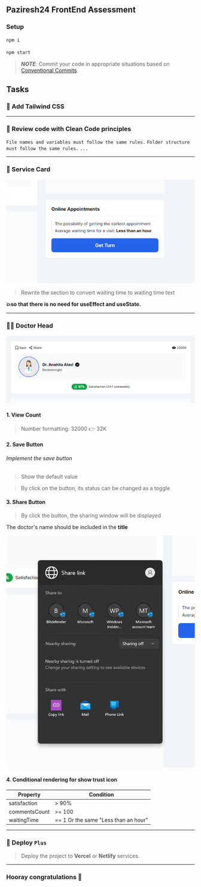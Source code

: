 ## Paziresh24 FrontEnd Assessment

### Setup

```bash
npm i

npm start
```

> **_NOTE_**: Commit your code in appropriate situations based on [Conventional Commits](https://www.conventionalcommits.org/).

## Tasks

### 🦚 Add Tailwind CSS

---

### 🦋 Review code with Clean Code principles

`File names and variables must follow the same rules.`
`Folder structure must follow the same rules.`
`...`

---

### 🎫 Service Card

![service card](./readmeAssets/serviceCard.png)

> Rewrite the section to convert waiting time to waiting time text

**💥so that there is no need for useEffect and useState.**

---

### 👩‍⚕️ Doctor Head

![doctor head](./readmeAssets/doctorHead.png)

#### 1. View Count

> Number formatting: 32000 👉 32K

#### 2. Save Button

###### Implement the save button

> Show the default value

> By click on the button, its status can be changed as a toggle

#### 3. Share Button

> By click the button, the sharing window will be displayed

The doctor's name should be included in the **title**

![doctor head](./readmeAssets/shareWindow.png)

#### 4. Conditional rendering for show trust icon

| Property      | Condition                            |
| ------------- | ------------------------------------ |
| satisfaction  | > 90%                                |
| commentsCount | >= 100                               |
| waitingTime   | == 1 Or the same "Less than an hour" |

---

### 🎯 Deploy `Plus`

> Deploy the project to **Vercel** or **Netlify** services.

---

### Hooray congratulations 🎉
